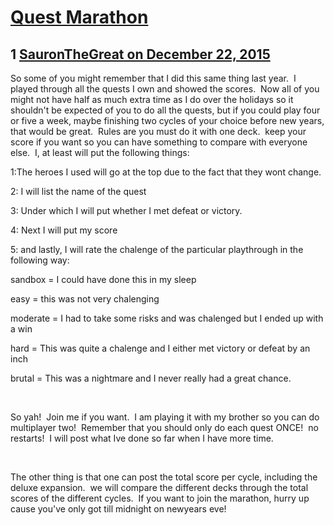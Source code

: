 # [Quest Marathon](https://community.fantasyflightgames.com/topic/196485-quest-marathon/)

## 1 [SauronTheGreat on December 22, 2015](https://community.fantasyflightgames.com/topic/196485-quest-marathon/?do=findComment&comment=1949332)

So some of you might remember that I did this same thing last year.  I played through all the quests I own and showed the scores.  Now all of you might not have half as much extra time as I do over the holidays so it shouldn't be expected of you to do all the quests, but if you could play four or five a week, maybe finishing two cycles of your choice before new years, that would be great.  Rules are you must do it with one deck.  keep your score if you want so you can have something to compare with everyone else.  I, at least will put the following things:

1:The heroes I used will go at the top due to the fact that they wont change.

2: I will list the name of the quest

3: Under which I will put whether I met defeat or victory.

4: Next I will put my score

5: and lastly, I will rate the chalenge of the particular playthrough in the following way:

sandbox = I could have done this in my sleep

easy = this was not very chalenging

moderate = I had to take some risks and was chalenged but I ended up with a win

hard = This was quite a chalenge and I either met victory or defeat by an inch

brutal = This was a nightmare and I never really had a great chance.

 

So yah!  Join me if you want.  I am playing it with my brother so you can do multiplayer two!  Remember that you should only do each quest ONCE!  no restarts!  I will post what Ive done so far when I have more time.

 

The other thing is that one can post the total score per cycle, including the deluxe expansion.  we will compare the different decks through the total scores of the different cycles.  If you want to join the marathon, hurry up cause you've only got till midnight on newyears eve!

